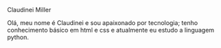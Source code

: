   Claudinei Miller
  
  Olá, meu nome é Claudinei e sou apaixonado por tecnologia; tenho conhecimento básico em html e css e atualmente eu estudo a linguagem python.
<!---
ClaudineiMiller/ClaudineiMiller is a ✨ special ✨ repository because its `README.md` (this file) appears on your GitHub profile.
You can click the Preview link to take a look at your changes.
--->
